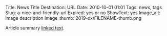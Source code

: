 Title: News Title 
Destination: URL
Date: 2010-10-01 01:01 
Tags: news, tags 
Slug: a-nice-and-friendly-url 
Expired: yes or no
ShowText: yes
Image_alt: image description
Image_thumb: 2019-xx/FILENAME-thumb.png

Article summary [linked text](http://www.google.com).

<!-- USEFUL CUT AND PASTE STUFF.

<img src="/theme/img/news/201X-XX/XXXX.png" alt="words" class="float_left">

<img src="/theme/img/news/201X-XX/XXXX.png" alt="words" class="float_right">

<a href="#" target="_blank" rel="noopener">

-->